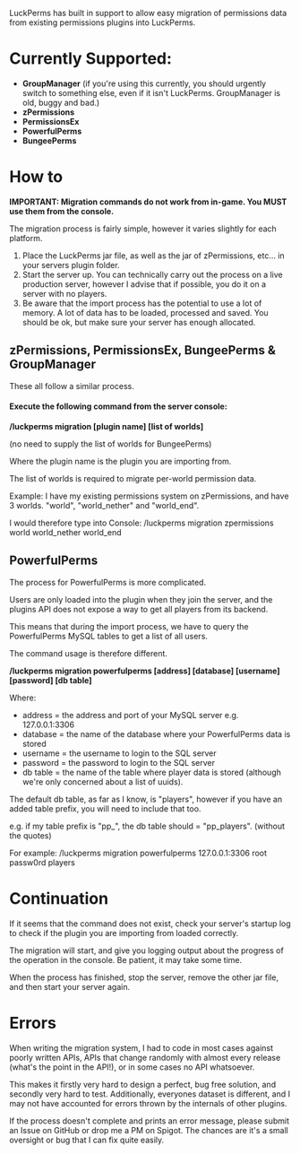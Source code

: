 LuckPerms has built in support to allow easy migration of permissions data from existing permissions plugins into LuckPerms.

# Currently Supported:
* **GroupManager** (if you're using this currently, you should urgently switch to something else, even if it isn't LuckPerms. GroupManager is old, buggy and bad.)
* **zPermissions**
* **PermissionsEx**
* **PowerfulPerms**
* **BungeePerms**

# How to
**IMPORTANT: Migration commands do not work from in-game. You MUST use them from the console.**

The migration process is fairly simple, however it varies slightly for each platform.

1. Place the LuckPerms jar file, as well as the jar of zPermissions, etc... in your servers plugin folder.
2. Start the server up. You can technically carry out the process on a live production server, however I advise that if possible, you do it on a server with no players.
3. Be aware that the import process has the potential to use a lot of memory. A lot of data has to be loaded, processed and saved. You should be ok, but make sure your server has enough allocated.

## zPermissions, PermissionsEx, BungeePerms & GroupManager
These all follow a similar process.

#### Execute the following command from the server console:

**/luckperms migration [plugin name] [list of worlds]**

(no need to supply the list of worlds for BungeePerms)

Where the plugin name is the plugin you are importing from.

The list of worlds is required to migrate per-world permission data.

Example:
I have my existing permissions system on zPermissions, and have 3 worlds. "world", "world_nether" and "world_end".

I would therefore type into Console: /luckperms migration zpermissions world world_nether world_end

## PowerfulPerms
The process for PowerfulPerms is more complicated.

Users are only loaded into the plugin when they join the server, and the plugins API does not expose a way to get all players from its backend.

This means that during the import process, we have to query the PowerfulPerms MySQL tables to get a list of all users.

The command usage is therefore different.

**/luckperms migration powerfulperms [address] [database] [username] [password] [db table]**

Where:

* address = the address and port of your MySQL server e.g. 127.0.0.1:3306
* database = the name of the database where your PowerfulPerms data is stored
* username = the username to login to the SQL server
* password = the password to login to the SQL server
* db table = the name of the table where player data is stored (although we're only concerned about a list of uuids).

The default db table, as far as I know, is "players", however if you have an added table prefix, you will need to include that too.

e.g. if my table prefix is "pp_", the db table should = "pp_players". (without the quotes)

For example: /luckperms migration powerfulperms 127.0.0.1:3306 root passw0rd players

# Continuation
If it seems that the command does not exist, check your server's startup log to check if the plugin you are importing from loaded correctly.

The migration will start, and give you logging output about the progress of the operation in the console. Be patient, it may take some time.

When the process has finished, stop the server, remove the other jar file, and then start your server again.

# Errors
When writing the migration system, I had to code in most cases against poorly written APIs, APIs that change randomly with almost every release (what's the point in the API!), or in some cases no API whatsoever.

This makes it firstly very hard to design a perfect, bug free solution, and secondly very hard to test. Additionally, everyones dataset is different, and I may not have accounted for errors thrown by the internals of other plugins.

If the process doesn't complete and prints an error message, please submit an Issue on GitHub or drop me a PM on Spigot. The chances are it's a small oversight or bug that I can fix quite easily.